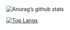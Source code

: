 ![Anurag’s github stats](https://github-readme-stats.vercel.app/api?username=agcanthony&show_icons=true&count_private=true&theme=tokyonight)

[![Top Langs](https://github-readme-stats.vercel.app/api/top-langs/?username=agcanthony&exclude_repo=cem_clipnet&theme=tokyonight)](https://github.com/anuraghazra/github-readme-stats)
